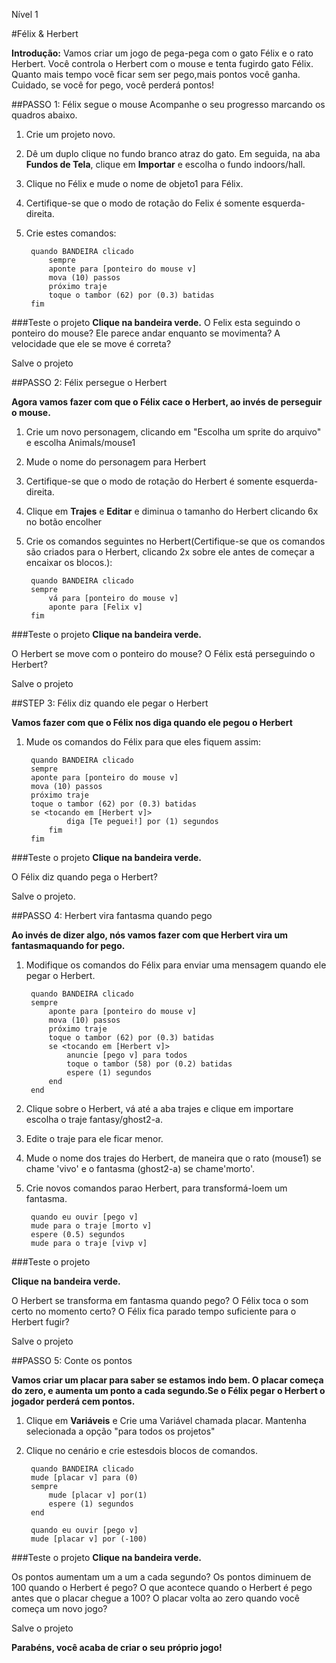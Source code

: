 Nível 1

#Félix & Herbert

__Introdução:__Vamos criar um jogo de pega-pega com o gato Félix e o rato Herbert. Você controla o Herbert com o mouse e tenta fugirdo gato Félix. Quanto mais tempo você ficar sem ser pego,mais pontos você ganha. Cuidado, se você for pego, você perderá pontos!
##PASSO 1: Félix segue o mouse
Acompanhe o seu progresso marcando os quadros abaixo.
1. Crie um projeto novo.2. Dê um duplo clique no fundo branco atraz do gato. Em seguida, na aba __Fundos de Tela__, clique em __Importar__ e escolha o fundo indoors/hall.3. Clique no  Félix e mude o nome de objeto1 para Félix. 4. Certifique-se que o modo de rotação do Felix é somente esquerda-direita.5. Crie estes comandos:

		quando BANDEIRA clicado
			sempre
			aponte para [ponteiro do mouse v]
			mova (10) passos
			próximo traje
			toque o tambor (62) por (0.3) batidas
		fim
		
###Teste o projeto__Clique na bandeira verde.__O Felix esta seguindo o ponteiro do mouse? Ele parece andar enquanto se movimenta? A velocidade que ele se move é correta?
Salve o projeto
##PASSO 2: Félix persegue o Herbert
__Agora vamos fazer com que o Félix cace o Herbert, ao invés de perseguir o mouse.__
1. Crie um novo personagem, clicando em "Escolha um sprite do arquivo" e escolha Animals/mouse12. Mude o nome do personagem para Herbert
3. Certifique-se que o modo de rotação do Herbert é  somente esquerda-direita.
4. Clique em __Trajes__ e __Editar__ e diminua o tamanho do Herbert clicando 6x no botão encolher5. Crie os comandos seguintes no Herbert(Certifique-se que os comandos são criados para o Herbert, clicando 2x sobre ele antes de começar a encaixar os blocos.): 

		quando BANDEIRA clicado
		sempre
			vá para [ponteiro do mouse v]
			aponte para [Felix v]		
		fim
###Teste o projeto__Clique na bandeira verde.__
O Herbert se move com o ponteiro do mouse? O Félix está perseguindo o Herbert?
Salve o projeto
##STEP 3: Félix diz quando ele pegar o Herbert
__Vamos fazer com que o Félix nos diga quando ele pegou o Herbert__
1. Mude os comandos do Félix para que eles fiquem assim:

		quando BANDEIRA clicado
		sempre
		aponte para [ponteiro do mouse v]
		mova (10) passos
		próximo traje
		toque o tambor (62) por (0.3) batidas
		se <tocando em [Herbert v]>
				diga [Te peguei!] por (1) segundos
			fim
		fim

###Teste o projeto__Clique na bandeira verde.__
O Félix diz quando pega o Herbert?
Salve o projeto.

##PASSO 4: Herbert vira fantasma quando pego

__Ao invés de dizer algo, nós vamos fazer com que Herbert vira um fantasmaquando for pego.__

1. Modifique os comandos do Félix para enviar uma mensagem quando ele pegar o Herbert.

		quando BANDEIRA clicado
		sempre
			aponte para [ponteiro do mouse v]
			mova (10) passos
			próximo traje
			toque o tambor (62) por (0.3) batidas
			se <tocando em [Herbert v]>
				anuncie [pego v] para todos
				toque o tambor (58) por (0.2) batidas
				espere (1) segundos
			end
		end
2. Clique sobre o Herbert, vá até a aba trajes e clique em importare escolha o traje fantasy/ghost2-a.3. Edite o traje para ele ficar menor.4. Mude o nome dos trajes do Herbert, de maneira que o rato (mouse1) se chame 'vivo' e o fantasma (ghost2-a)  se chame'morto'.5. Crie novos comandos parao Herbert, para transformá-loem um fantasma.

		quando eu ouvir [pego v]
		mude para o traje [morto v]
		espere (0.5) segundos
		mude para o traje [vivp v]	
	
	
###Teste o projeto
__Clique na bandeira verde.__
O Herbert se transforma em fantasma quando pego?
O Félix toca o som certo no momento certo?
O Félix fica parado tempo suficiente para o Herbert fugir?

Salve o projeto
##PASSO 5: Conte os pontos
__Vamos criar um placar para saber se estamos indo bem. O placar começa do zero, e aumenta um ponto a cada segundo.Se o Félix pegar o Herbert o jogador perderá cem pontos.__
1. Clique em __Variáveis__ e Crie uma Variável chamada placar.  Mantenha selecionada a opção "para todos os projetos"2. Clique no cenário e crie estesdois blocos de comandos.
		quando BANDEIRA clicado
		mude [placar v] para (0)
		sempre
			mude [placar v] por(1)
			espere (1) segundos
		end
		
		quando eu ouvir [pego v]
		mude [placar v] por (-100)
	

###Teste o projeto__Clique na bandeira verde.__

Os pontos aumentam um a um a cada segundo?
Os pontos diminuem de 100 quando o Herbert é pego?
O que acontece quando o Herbert é pego antes que o placar chegue a 100?
O placar volta ao zero quando você começa um novo jogo?

Salve o projeto
__Parabéns, você acaba de criar o seu próprio jogo!__
